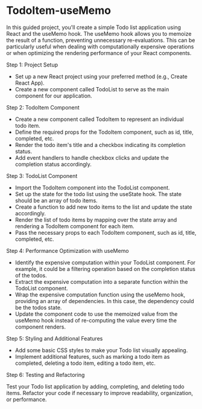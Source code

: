 # TodoItem-useMemo

In this guided project, you'll create a
simple Todo list application using React
and the useMemo hook. The useMemo hook
allows you to memoize the result of a
function, preventing unnecessary re-evaluations.
This can be particularly useful when dealing
with computationally expensive operations
or when optimizing the rendering
performance of your React components.

Step 1: Project Setup

-  Set up a new React project using 
your preferred method (e.g., Create React App).
-  Create a new component called TodoList
to serve as the main component for our application.

Step 2: TodoItem Component

-  Create a new component called TodoItem
to represent an individual todo item.
-  Define the required props for the TodoItem
component, such as id, title, completed, etc.
-  Render the todo item's title and a 
checkbox indicating its completion status.
-  Add event handlers to handle checkbox clicks
and update the completion status accordingly.

Step 3: TodoList Component

-  Import the TodoItem component into
the TodoList component.
-  Set up the state for the todo list using
the useState hook. The state should
be an array of todo items.
-  Create a function to add new todo items
to the list and update the state accordingly.
-  Render the list of todo items by mapping
over the state array and rendering a
TodoItem component for each item.
-  Pass the necessary props to each TodoItem
component, such as id, title, completed, etc.

Step 4: Performance Optimization with useMemo

-  Identify the expensive computation within
your TodoList component. For example,
it could be a filtering operation based 
on the completion status of the todos.
-  Extract the expensive computation into a
separate function within the TodoList component.
-  Wrap the expensive computation function using
the useMemo hook, providing an array of
dependencies. In this case, the dependency
could be the todos state.
-  Update the component code to use the memoized
value from the useMemo hook instead
of re-computing the value every time
the component renders.

Step 5: Styling and Additional Features

-  Add some basic CSS styles to make
your Todo list visually appealing.
-  Implement additional features, such as
marking a todo item as completed,
deleting a todo item, editing a todo item, etc.

Step 6: Testing and Refactoring

Test your Todo list application by adding, 
completing, and deleting todo items.
Refactor your code if necessary to improve
readability, organization, or performance.

